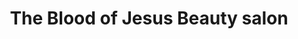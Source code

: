 ---
title: "The Blood of Jesus Beauty salon"
url: /accra/the-blood-of-jesus-beauty-salon/
shop: hairdresser
---